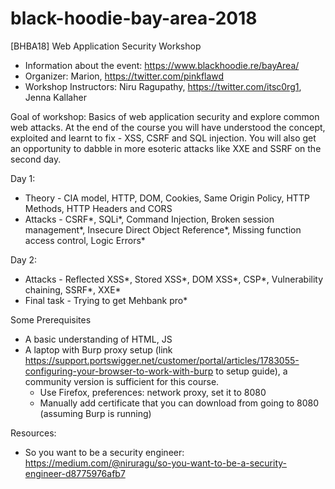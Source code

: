 # black-hoodie-bay-area-2018
[BHBA18] Web Application Security Workshop

- Information about the event: https://www.blackhoodie.re/bayArea/
- Organizer: Marion, https://twitter.com/pinkflawd
- Workshop Instructors: Niru Ragupathy, https://twitter.com/itsc0rg1, Jenna Kallaher

Goal of workshop: Basics of web application security and explore common web attacks. At the end of the course you will have understood the concept, exploited and learnt to fix - XSS, CSRF and SQL injection. You will also get an opportunity to dabble in more esoteric attacks like XXE and SSRF on the second day. 

Day 1: 

- Theory - CIA model, HTTP, DOM, Cookies, Same Origin Policy, HTTP Methods, HTTP Headers and CORS
- Attacks - CSRF*, SQLi*, Command Injection, Broken session management*, Insecure Direct Object Reference*, Missing function access control, Logic Errors*


Day 2: 

- Attacks - Reflected XSS*, Stored XSS*, DOM XSS*, CSP*, Vulnerability chaining, SSRF*, XXE*
- Final task - Trying to get Mehbank pro* 


Some Prerequisites

- A basic understanding of HTML, JS
- A laptop with Burp proxy setup (link https://support.portswigger.net/customer/portal/articles/1783055-configuring-your-browser-to-work-with-burp to setup guide), a community version is sufficient for this course.
  - Use Firefox, preferences: network proxy, set it to 8080 
  - Manually add certificate that you can download from going to 8080 (assuming Burp is running)
  
Resources:

- So you want to be a security engineer: https://medium.com/@niruragu/so-you-want-to-be-a-security-engineer-d8775976afb7


